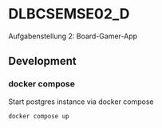# DLBCSEMSE02_D
Aufgabenstellung 2: Board-Gamer-App

## Development

### docker compose

Start postgres instance via docker compose

```bash
docker compose up
```
